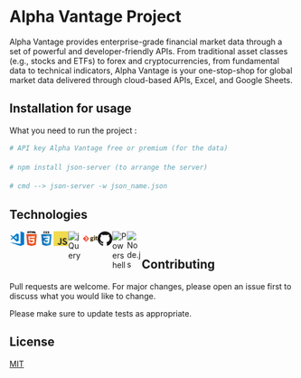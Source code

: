 # Alpha Vantage Project

Alpha Vantage provides enterprise-grade financial market data through a set of powerful and developer-friendly APIs. From traditional asset classes (e.g., stocks and ETFs) to forex and cryptocurrencies, from fundamental data to technical indicators, Alpha Vantage is your one-stop-shop for global market data delivered through cloud-based APIs, Excel, and Google Sheets.

## Installation for usage

What you need to run the project :

```bash
# API key Alpha Vantage free or premium (for the data)

# npm install json-server (to arrange the server)

# cmd --> json-server -w json_name.json
```

## Technologies

<img align="left" alt="Visual Studio Code" width="26px" src="https://raw.githubusercontent.com/github/explore/80688e429a7d4ef2fca1e82350fe8e3517d3494d/topics/visual-studio-code/visual-studio-code.png" />
<img align="left" alt="HTML5" width="26px" src="https://raw.githubusercontent.com/github/explore/80688e429a7d4ef2fca1e82350fe8e3517d3494d/topics/html/html.png" />
<img align="left" alt="CSS3" width="26px" src="https://raw.githubusercontent.com/github/explore/80688e429a7d4ef2fca1e82350fe8e3517d3494d/topics/css/css.png" />
<img align="left" alt="JavaScript" width="26px" src="https://raw.githubusercontent.com/github/explore/80688e429a7d4ef2fca1e82350fe8e3517d3494d/topics/javascript/javascript.png" />
<img align="left" alt="jQuery" width="26px" src="https://cdn.iconscout.com/icon/free/png-512/jquery-10-1175155.png%22/%3E" />
<img align="left" alt="Git" width="26px" src="https://raw.githubusercontent.com/github/explore/80688e429a7d4ef2fca1e82350fe8e3517d3494d/topics/git/git.png" />
<img align="left" alt="GitHub" width="26px" src="https://raw.githubusercontent.com/github/explore/78df643247d429f6cc873026c0622819ad797942/topics/github/github.png" />
<img align="left" alt="Powershell" width="26px" src="https://upload.wikimedia.org/wikipedia/commons/2/2f/PowerShell_5.0_icon.png%22/%3E" />
<img align="left" alt="Node.js" width="26px" src="https://seeklogo.com/images/N/nodejs-logo-FBE122E377-seeklogo.com.png%22/%3E" / >
<br>

## Contributing
Pull requests are welcome. For major changes, please open an issue first to discuss what you would like to change.

Please make sure to update tests as appropriate.

## License
[MIT](https://choosealicense.com/licenses/mit/)
